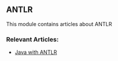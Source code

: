 ## ANTLR

This module contains articles about ANTLR

### Relevant Articles: 

- [Java with ANTLR](https://www.baeldung.com/java-antlr)
